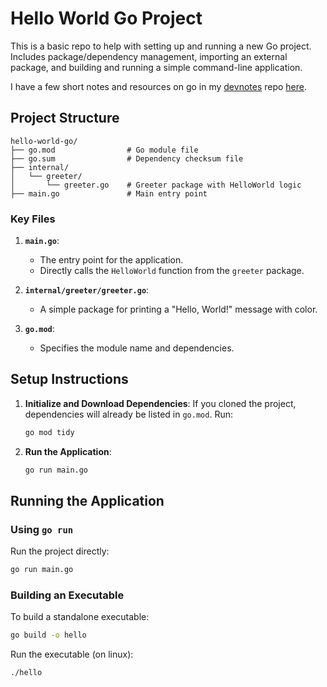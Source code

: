 # Hello World Go Project

This is a basic repo to help with setting up and running a new Go project. Includes package/dependency management, importing an external package, and building and running a simple command-line application. 

I have a few short notes and resources on go in my [devnotes](https://github.com/dscruggs/devnotes) repo [here](https://github.com/dscruggs/devnotes/blob/main/quickref/go.md).

## Project Structure

```
hello-world-go/
├── go.mod                # Go module file
├── go.sum                # Dependency checksum file
├── internal/
│   └── greeter/
│       └── greeter.go    # Greeter package with HelloWorld logic
├── main.go               # Main entry point
```

### Key Files
1. **`main.go`**:
   - The entry point for the application.
   - Directly calls the `HelloWorld` function from the `greeter` package.

2. **`internal/greeter/greeter.go`**:
   - A simple package for printing a "Hello, World!" message with color.

3. **`go.mod`**:
   - Specifies the module name and dependencies.

## Setup Instructions

1. **Initialize and Download Dependencies**:
   If you cloned the project, dependencies will already be listed in `go.mod`. Run:
   ```bash
   go mod tidy
   ```

3. **Run the Application**:
   ```bash
   go run main.go
   ```

## Running the Application

### Using `go run`
Run the project directly:
```bash
go run main.go
```

### Building an Executable
To build a standalone executable:
```bash
go build -o hello
```

Run the executable (on linux):
```bash
./hello
```




